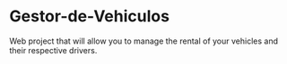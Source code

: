 # Gestor-de-Vehiculos
Web project that will allow you to manage the rental of your vehicles and their respective drivers.
